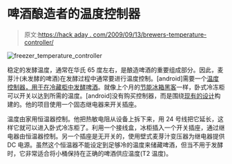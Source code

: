 # 啤酒酿造者的温度控制器

> 原文:[https://hack aday . com/2009/09/13/brewers-temperature-controller/](https://hackaday.com/2009/09/13/brewers-temperature-controller/)

![freezer_temperature_controller](../Images/2f4e8dab49be99f8ffdb195140133572.png "freezer_temperature_controller")

稳定的发酵温度，通常在华氏 65 度左右，是酿造啤酒的重要组成部分。因此，麦芽汁(未发酵的啤酒)在发酵过程中通常要进行温度控制。[android]需要一个[温度控制器，用于在冷藏柜中发酵啤酒](http://www.homebrewtalk.com/f51/diy-temp-controller-build-133364/)。就像上个月的[节能冰箱黑客](http://hackaday.com/2009/08/27/energy-efficient-fridge-hack/)一样，卧式冷冻柜可以开关以达到所需的温度。[android]没有购买控制器，而是围绕[现有的设计](http://www.realbeer.com/discussions/attachment.php?s=79eb9188843ea1f5b1d472610de3824d&attachmentid=1096&d=1226509152)构建的。他的项目使用一个固态继电器来开关插座。

温度由家用恒温器控制。他把热敏电阻从设备上拆下来，用 24 号线把它延长，这样它就可以进入卧式冷冻柜了。利用一个接线盒，冰柜插入一个开关插座，通过继电器由恒温器控制。另一个插座是无开关的，使用壁式麦芽汁变压器为继电器提供 DC 电源。虽然这个恒温器不能设定到足够冷的温度来储藏啤酒，但当不用于发酵时，它非常适合将小桶保持在正确的啤酒供应温度(T2 温度)。